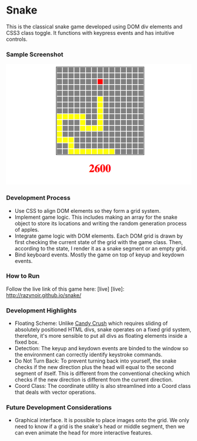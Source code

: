 # Snake #
This is the classical snake game developed using DOM div elements and CSS3 class toggle. It functions with keypress events and has intuitive controls.

### Sample Screenshot ###
![snake]

[snake]: ./images/snake.png

### Development Process ###
+ Use CSS to align DOM elements so they form a grid system.
+ Implement game logic. This includes making an array for the snake object to store its locations and writing the random generation process of apples.
+ Integrate game logic with DOM elements. Each DOM grid is drawn by first checking the current state of the grid with the game class. Then, according to the state, I render it as a snake segment or an empty grid.
+ Bind keyboard events. Mostly the game on top of keyup and keydown events.

### How to Run ###
Follow the live link of this game here: [live]
[live]: http://razynoir.github.io/snake/

### Development Highlights ###
+ Floating Scheme: Unlike [Candy Crush][candy-crush] which requires sliding of absolutely positioned HTML divs, snake operates on a fixed grid system, therefore, it's more sensible to put all divs as floating elements inside a fixed box.
+ Detection: The keyup and keydown events are binded to the window so the environment can correctly identify keystroke commands.
+ Do Not Turn Back: To prevent turning back into yourself, the snake checks if the new direction plus the head will equal to the second segment of itself. This is different from the conventional checking which checks if the new direction is different from the current direction.
+ Coord Class: The coordinate utility is also streamlined into a Coord class that deals with vector operations.

[candy-crush]: http://razynoir.github.io/candy-crush/

### Future Development Considerations ###
+ Graphical interface. It is possible to place images onto the grid. We only need to know if a grid is the snake's head or middle segment, then we can even animate the head for more interactive features.
